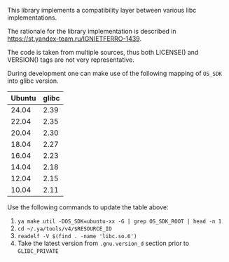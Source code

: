 This library implements a compatibility layer between various libc implementations.

The rationale for the library implementation is described in https://st.yandex-team.ru/IGNIETFERRO-1439.

The code is taken from multiple sources, thus both LICENSE() and VERSION() tags are not very representative.


During development one can make use of the following mapping of `OS_SDK` into glibc version.

| Ubuntu | glibc |
| ------ | ----- |
| 24.04 | 2.39 |
| 22.04 | 2.35 |
| 20.04 | 2.30 |
| 18.04 | 2.27 | 
| 16.04 | 2.23 | 
| 14.04 | 2.18 | 
| 12.04 | 2.15 |
| 10.04 | 2.11 |

Use the following commands to update the table above:

1. `ya make util -DOS_SDK=ubuntu-xx -G | grep OS_SDK_ROOT | head -n 1`
2. `cd ~/.ya/tools/v4/$RESOURCE_ID`
3. `readelf -V $(find . -name 'libc.so.6')`
4. Take the latest version from `.gnu.version_d` section prior to `GLIBC_PRIVATE`
